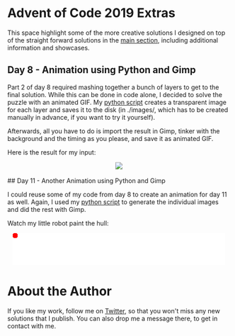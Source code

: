 # Advent of Code 2019 Extras
This space highlight some of the more creative solutions I designed on top of the straight forward solutions in the [main section](../README.md), including additional information and showcases.

## Day 8 - Animation using Python and Gimp

Part 2 of day 8 required mashing together a bunch of layers to get to the final solution. While this can be done in code alone, I decided to solve the puzzle with an animated GIF. My [python script](../2019_08_animation.py) creates a transparent image for each layer and saves it to the disk (in ./images/, which has to be created manually in advance, if you want to try it yourself).

Afterwards, all you have to do is import the result in Gimp, tinker with the background and the timing as you please, and save it as animated GIF.

Here is the result for my input:

<p align="center"><img src="./day_8_bios.gif"></p>
## Day 11 - Another Animation using Python and Gimp

I could reuse some of my code from day 8 to create an animation for day 11 as well. Again, I used my [python script](../2019_11_animation.py) to generate the individual images and did the rest with Gimp.

Watch my little robot paint the hull:

<p align="center"><img src="./day_11_hull.gif"></p>

# About the Author

If you like my work, follow me on [Twitter](https://twitter.com/Dementophobia), so that you won't miss any new solutions that I publish. You can also drop me a message there, to get in contact with me.